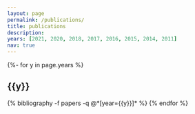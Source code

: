 ```yaml
---
layout: page
permalink: /publications/
title: publications
description:
years: [2021, 2020, 2018, 2017, 2016, 2015, 2014, 2011]
nav: true
---
```

<!-- _pages/publications.md -->
<div class="publications">

{%- for y in page.years %}
  <h2 class="year">{{y}}</h2>
  {% bibliography -f papers -q @*[year={{y}}]* %}
{% endfor %}

</div>
